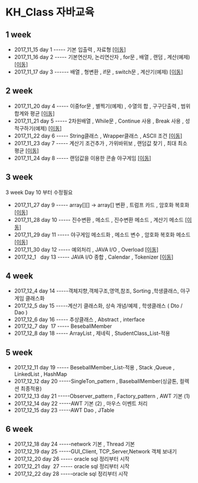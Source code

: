 # KH_Class 자바교육

## 1 week
* 2017_11_15 day 1 ----- 기본 입출력 , 자료형 [[이동]](https://github.com/KimMyeongSu/KH_Java/tree/master/kh_week_1/1day)
* 2017_11_16 day 2 ----- 기본연산자, 논리연산자 , for문 , 배열 , 랜덤 , 계산(예제) [[이동]](https://github.com/KimMyeongSu/KH_Java/tree/master/kh_week_1/2day)
* 2017_11_17 day 3 ------ 배열 , 형변환 , if문 , switch문 , 계산기(예제) [[이동]](https://github.com/KimMyeongSu/KH_Java/tree/master/kh_week_1/3day)


## 2 week
* 2017_11_20 day 4 ----- 이중for문 , 별찍기(예제) , 수열의 합 , 구구단출력 , 범위 합계와 평균 [[이동]](https://github.com/KimMyeongSu/KH_Java/tree/master/kh_week_2/4day)
* 2017_11_21 day 5 ----- 2차원배열 , While문 , Continue 사용 , Break 사용 , 성적구하기(예제) [[이동]](https://github.com/KimMyeongSu/KH_Java/tree/master/kh_week_2/5day)
* 2017_11_22 day 6 -----  String클래스 , Wrapper클래스 , ASCII 조건 [[이동]](https://github.com/KimMyeongSu/KH_Java/tree/master/kh_week_2/6day)
* 2017_11_23 day 7 -----  계산기 조건추가 , 가위바위보 , 랜덤값 찾기 , 최대 최소 평균 [[이동]](https://github.com/KimMyeongSu/KH_Java/tree/master/kh_week_2/7day)
* 2017_11_24 day 8 -----  랜덤값을 이용한 콘솔 야구게임  [[이동]](https://github.com/KimMyeongSu/KH_Java/tree/master/kh_week_2/8day)

## 3 week
3 week Day 10 부터 수정필요
* 2017_11_27 day 9  ----- array[][] -> array[] 변환 , 트럼프 카드 , 암호화 복호화 [[이동]](https://github.com/KimMyeongSu/KH_Java/tree/master/kh_week_3/9day)
* 2017_11_28 day 10  ----- 진수변환 , 메소드 , 진수변환 메소드 , 계산기 메소드 [[이동]](https://github.com/KimMyeongSu/KH_Java/tree/master/kh_week_3/10day)
* 2017_11_29 day 11  ----- 야구게임 메소드화 , 메소드 변수 , 암호화 복호화 메소드 [[이동]](https://github.com/KimMyeongSu/KH_Java/tree/master/kh_week_3/11day)
* 2017_11_30 day 12  ----- 예외처리 , JAVA I/O , Overload [[이동]](https://github.com/KimMyeongSu/KH_Java/tree/master/kh_week_3/12day)
* 2017_12_1 &nbsp;&nbsp;day 13  ----- JAVA I/O 종합 , Calendar , Tokenizer [[이동]](https://github.com/KimMyeongSu/KH_Java/tree/master/kh_week_3/13day)

## 4 week
* 2017_12_4 day 14 -----객체지향,객체구조,영역,참조, Sorting ,학생클래스, 야구게임 클래스화
* 2017_12_5 day 15 -----계산기 클래스화, 상속 개념/예제 , 학생클래스 ( Dto / Dao )
* 2017_12_6 day 16 ----- 추상클래스 , Abstract , interface
* 2017_12_7 day &nbsp;17 ----- BeseballMember
* 2017_12_8 day 18 ----- ArrayList , 제네릭 , StudentClass_List-적용

## 5 week
* 2017_12_11 day 19 ----- BeseballMember_List-적용 , Stack ,Queue , LinkedList , HashMap
* 2017_12_12 day 20 -----SingleTon_pattern , BaseballMember(싱글톤, 컬렉션 최종적용)
* 2017_12_13 day 21 -----Observer_pattern , Factory_pattern , AWT 기본 (1)
* 2017_12_14 day 22 -----AWT 기본 (2) , 마우스 이벤트 처리
* 2017_12_15 day 23 -----AWT Dao , JTable

## 6 week
* 2017_12_18 day 24 -----network 기본 , Thread 기본
* 2017_12_19 day 25 -----GUI_Client, TCP_Server,Network 객체 보내기
* 2017_12_20 day 26 ----- oracle sql 정리부터 시작
* 2017_12_21 day &nbsp;27 ----- oracle sql 정리부터 시작
* 2017_12_22 day 28 -----oracle sql 정리부터 시작
